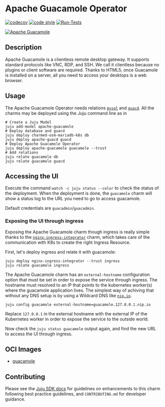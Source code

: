 <!-- Copyright 2021 Canonical Ltd.
See LICENSE file for licensing details. -->

# Apache Guacamole Operator

[![codecov](https://codecov.io/gh/davigar15/charm-apache-guacamole/branch/main/graph/badge.svg?token=D8PJOLUQHM)](https://codecov.io/gh/davigar15/charm-apache-guacamole)
[![code style](https://img.shields.io/badge/code%20style-black-000000.svg)](https://github.com/psf/black/tree/main)
[![Run-Tests](https://github.com/davigar15/charm-apache-guacd/actions/workflows/ci.yaml/badge.svg)](https://github.com/davigar15/charm-apache-guacd/actions/workflows/ci.yaml)

[![Apache Guacamole](https://charmhub.io/apache-guacamole/badge.svg)](https://charmhub.io/apache-guacamole)

## Description

Apache Guacamole is a clientless remote desktop gateway. It supports standard protocols like VNC, RDP, and SSH.
We call it clientless because no plugins or client software are required.
Thanks to HTML5, once Guacamole is installed on a server, all you need to access your desktops is a web browser.

## Usage

The Apache Guacamole Operator needs relations [`mysql`](https://charmhub.io/charmed-osm-mariadb-k8s) and [`guacd`](https://charmhub.io/apache-guacd). All the charms may be deployed using the Juju command line as in

```shell
# Create a Juju Model
juju add-model apache-guacamole
# Deploy database and guacd
juju deploy charmed-osm-mariadb-k8s db
juju deploy apache-guacd guacd
# Deploy Apache Guacamole Operator
juju deploy apache-guacamole guacamole --trust
# Add relations
juju relate guacamole db
juju relate guacamole guacd
```
## Accessing the UI

Execute the command `watch -c juju status --color` to check the status of the deployment. When the deployment is done, the `guacamole` charm will show a status log to the URL you need to go to access guacamole.

Default credentials are `guacadmin`/`guacadmin`.

### Exposing the UI through ingress

Exposing the Apache Guacamole charm though ingress is really simple thanks to the [`nginx-ingress-integrator`](https://charmhub.io/nginx-ingress-integrator) charm, which takes care of the communication with K8s to create the right Ingress Resource.

First, let's deploy ingress and relate it with guacamole:

```shell
juju deploy nginx-ingress-integrator --trust ingress
juju relate guacamole ingress
```

The Apache Guacamole charm has an `external-hostname` configuration option that must be set in order to expose the service through ingress. The hostname must resolved to an IP that points to the kubernetes worker(s) where the guacamole application lives. The simplest way of achiving that without any DNS setup is by using a Wildcard DNS like [`nip.io`](https://nip.io/). 

```shell
juju config guacamole external-hostname=guacamole.127.0.0.1.nip.io
```

Replace `127.0.0.1` in the external hostname with the external IP of the Kubernetes worker in order to expose the service to the outside world.

Now check the `juju status guacamole` output again, and find the new URL to access the UI through ingress.


## OCI Images

- [guacamole](https://hub.docker.com/layers/guacamole/guacamole/1.3.0/images/sha256-739cb6820ae884827ceaaa87b45b8802769649c848d737584aea79d999177dc3?context=explore)

## Contributing

Please see the [Juju SDK docs](https://juju.is/docs/sdk) for guidelines
on enhancements to this charm following best practice guidelines, and
`CONTRIBUTING.md` for developer guidance.
